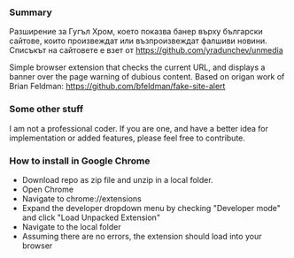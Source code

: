 ### Summary

Разширение за Гугъл Хром, което показва банер върху български сайтове, които произвеждат или възпроизвеждат фалшиви новини.
Списъкът на сайтовете е взет от https://github.com/yradunchev/unmedia

Simple browser extension that checks the current URL, and displays a banner over the page warning of dubious content.
Based on origan work of Brian Feldman: https://github.com/bfeldman/fake-site-alert

### Some other stuff

I am not a professional coder.
If you are one, and have a better idea for implementation or added features, please feel free to contribute.

### How to install in Google Chrome

 - Download repo as zip file and unzip in a local folder.
 - Open Chrome
 - Navigate to chrome://extensions
 - Expand the developer dropdown menu by checking "Developer mode" and click "Load Unpacked Extension"
 - Navigate to the local folder
 - Assuming there are no errors, the extension should load into your browser

